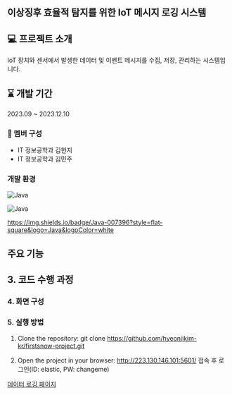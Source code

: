 ## 이상징후 효율적 탐지를 위한 IoT 메시지 로깅 시스템  

  
## 💻 프로젝트 소개
IoT 장치와 센서에서 발생한 데이터 및 이벤트 메시지를 수집, 저장, 관리하는 시스템입니다.
<br>

## ⌛️ 개발 기간
2023.09 ~ 2023.12.10 

### 👭 멤버 구성
- IT 정보공학과 김현지
- IT 정보공학과 김민주  

### 개발 환경
![Java](https://img.shields.io/badge/java-%23ED8B00.svg?style=for-the-badge&logo=java&logoColor=white)

![Java](https://img.shields.io/badge/java-%23ED8B00.svg?style=for-the-badge&logo=java&logoColor=white)

https://img.shields.io/badge/Java-007396?style=flat-square&logo=Java&logoColor=white

##  주요 기능



## 3. 코드 수행 과정


### 4. 화면 구성



### 5. 실행 방법
1. Clone the repository:
git clone https://github.com/hyeonjikim-kr/firstsnow-project.git

2. Open the project in your browser:
http://223.130.146.101:5601/ 접속 후 로그인(ID: elastic, PW: changeme)


[데이터 로깅 페이지]()
